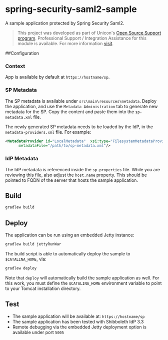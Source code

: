 # spring-security-saml2-sample

A sample application protected by Spring Security Saml2.

> This project was developed as part of Unicon's [Open Source Support program](https://unicon.net/opensource).
Professional Support / Integration Assistance for this module is available. For more information [visit](https://unicon.net/opensource/cas).


##Configuration

### Context

App is available by default at `https://hostname/sp`.

### SP Metadata

The SP metadata is available under `src\main\resources\metadata`. Deploy the application, and
use the `Metadata Administration` tab to generate new metadata for the SP. Copy the content
and paste them into the `sp-metadata.xml` file.

The newly generated SP metadata needs to be loaded by the IdP, in the `metadata-providers.xml` file.
For example:

```xml
<MetadataProvider id="LocalMetadata"  xsi:type="FilesystemMetadataProvider" 
      metadataFile="/path/to/sp-metadata.xml"/>
```

### IdP Metadata

The IdP metadata is referenced inside the `sp.properties` file. While you are reviewing this file,
also adjust the `host.name` property. This should be pointed to FQDN of the server that hosts the sample
application.

## Build

```bash
gradlew build
```

## Deploy

The application can be run using an embedded Jetty instance:

```bash
gradlew build jettyRunWar
```

The build script is able to automatically deploy the sample to `$CATALINA_HOME`, via:

```bash
gradlew deploy
```

Note that `deploy` will automatically build the sample application as well. 
For this work, you must define the `$CATALINA_HOME` environment variable to point to your
Tomcat installation directory. 

## Test

- The sample application will be available at: `https://hostname/sp`
- The sample application has been tested with Shibboleth IdP 3.3
- Remote debugging via the embedded Jetty deployment option is available under port `5005`